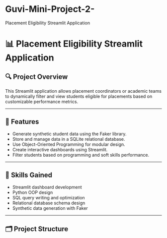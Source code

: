# Guvi-Mini-Project-2-
Placement Eligibility Streamlit Application
# 📊 Placement Eligibility Streamlit Application

## 🔍 Project Overview
This Streamlit application allows placement coordinators or academic teams to dynamically filter and view students eligible for placements based on customizable performance metrics.

---

## 🎯 Features
- Generate synthetic student data using the Faker library.
- Store and manage data in a SQLite relational database.
- Use Object-Oriented Programming for modular design.
- Create interactive dashboards using Streamlit.
- Filter students based on programming and soft skills performance.

---

## 🧠 Skills Gained
- Streamlit dashboard development  
- Python OOP design  
- SQL query writing and optimization  
- Relational database schema design  
- Synthetic data generation with Faker

---

## 🗂️ Project Structure
